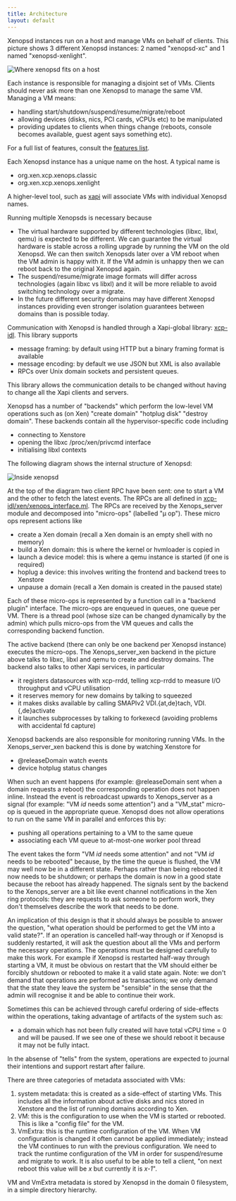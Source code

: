 ```yaml
---
title: Architecture
layout: default
---
```


Xenopsd instances run on a host and manage VMs on behalf of clients. This
picture shows 3 different Xenopsd instances: 2 named "xenopsd-xc" and 1 named
"xenopsd-xenlight".

![Where xenopsd fits on a host](host.svg)

Each instance is responsible for managing a disjoint set of VMs. Clients should
never ask more than one Xenopsd to manage the same VM.
Managing a VM means:

- handling start/shutdown/suspend/resume/migrate/reboot
- allowing devices (disks, nics, PCI cards, vCPUs etc) to be manipulated
- providing updates to clients when things change (reboots, console becomes
  available, guest agent says something etc).

For a full list of features, consult the [features list](features.html).

Each Xenopsd instance has a unique name on the host. A typical name is

- org.xen.xcp.xenops.classic
- org.xen.xcp.xenops.xenlight

A higher-level tool, such as [xapi](https://github.com/xapi-project/xen-api)
will associate VMs with individual Xenopsd names.

Running multiple Xenopsds is necessary because

- The virtual hardware supported by different technologies (libxc, libxl, qemu)
  is expected to be different. We can guarantee the virtual hardware is stable
  across a rolling upgrade by running the VM on the old Xenopsd. We can then switch
  Xenopsds later over a VM reboot when the VM admin is happy with it. If the
  VM admin is unhappy then we can reboot back to the original Xenopsd again.
- The suspend/resume/migrate image formats will differ across technologies
  (again libxc vs libxl) and it will be more reliable to avoid switching
  technology over a migrate.
- In the future different security domains may have different Xenopsd instances
  providing even stronger isolation guarantees between domains than is possible
  today.

Communication with Xenopsd is handled through a Xapi-global library:
[xcp-idl](https://github.com/xapi-project/xcp-idl). This library supports

- message framing: by default using HTTP but a binary framing format is
  available
- message encoding: by default we use JSON but XML is also available
- RPCs over Unix domain sockets and persistent queues.

This library allows the communication details to be changed without having to
change all the Xapi clients and servers.

Xenopsd has a number of "backends" which perform the low-level VM operations
such as (on Xen) "create domain" "hotplug disk" "destroy domain". These backends
contain all the hypervisor-specific code including

- connecting to Xenstore
- opening the libxc /proc/xen/privcmd interface
- initialising libxl contexts

The following diagram shows the internal structure of Xenopsd:

![Inside xenopsd](xenopsd.svg)

At the top of the diagram two client RPC have been sent: one to start a VM
and the other to fetch the latest events. The RPCs are all defined in
[xcp-idl/xen/xenops_interface.ml](https://github.com/xapi-project/xcp-idl/blob/master/xen/xenops_interface.ml).
The RPCs are received by the Xenops_server module and decomposed into
"micro-ops" (labelled "μ op"). These micro ops represent actions like

- create a Xen domain (recall a Xen domain is an empty shell with no memory)
- build a Xen domain: this is where the kernel or hvmloader is copied in
- launch a device model: this is where a qemu instance is started (if one is
  required)
- hoplug a device: this involves writing the frontend and backend trees to
  Xenstore
- unpause a domain (recall a Xen domain is created in the paused state)

Each of these micro-ops is represented by a function call in a "backend plugin"
interface. The micro-ops are enqueued in queues, one queue per VM. There is a
thread pool (whose size can be changed dynamically by the admin) which pulls
micro-ops from the VM queues and calls the corresponding backend function.

The active backend (there can only be one backend per Xenopsd instance)
executes the micro-ops. The Xenops_server_xen backend in the picture above
talks to libxc, libxl and qemu to create and destroy domains. The backend
also talks to other Xapi services, in particular

- it registers datasources with xcp-rrdd, telling xcp-rrdd to measure I/O
  throughput and vCPU utilisation
- it reserves memory for new domains by talking to squeezed
- it makes disks available by calling SMAPIv2 VDI.{at,de}tach, VDI.{,de}activate
- it launches subprocesses by talking to forkexecd (avoiding problems with
  accidental fd capture)

Xenopsd backends are also responsible for monitoring running VMs. In the
Xenops_server_xen backend this is done by watching Xenstore for

- @releaseDomain watch events
- device hotplug status changes

When such an event happens (for example: @releaseDomain sent when a domain
requests a reboot) the corresponding operation does not happen inline. Instead
the event is rebroadcast upwards to Xenops_server as a signal (for example:
"VM _id_ needs some attention") and a "VM_stat" micro-op is queued in the
appropriate queue. Xenopsd does not allow operations to run on the same VM
in parallel and enforces this by:

- pushing all operations pertaining to a VM to the same queue
- associating each VM queue to at-most-one worker pool thread

The event takes the form "VM _id_ needs some attention" and not "VM _id_ needs
to be rebooted" because, by the time the queue is flushed, the VM may well now
be in a different state. Perhaps rather than being rebooted it now needs to
be shutdown; or perhaps the domain is now in a good state because the reboot
has already happened. The signals sent by the backend to the Xenops_server are
a bit like event channel notifications in the Xen ring protocols: they are
requests to ask someone to perform work, they don't themselves describe the work
that needs to be done.

An implication of this design is that it should always be possible to answer
the question, "what operation should be performed to get the VM into a valid state?".
If an operation is cancelled half-way through or if Xenopsd is suddenly restarted,
it will ask the question about all the VMs and perform the necessary operations.
The operations must be designed carefully to make this work. For example if Xenopsd
is restarted half-way through starting a VM, it must be obvious on restart that
the VM should either be forcibly shutdown or rebooted to make it a valid state
again. Note: we don't demand that operations are performed as transactions;
we only demand that the state they leave the system be "sensible" in the sense
that the admin will recognise it and be able to continue their work.

Sometimes this can be achieved through careful ordering of side-effects
within the operations, taking advantage of artifacts of the system such as:

- a domain which has not been fully created will have total vCPU time = 0 and
  will be paused. If we see one of these we should reboot it because it may
  not be fully intact.

In the absense of "tells" from the system, operations are expected to journal
their intentions and support restart after failure.

There are three categories of metadata associated with VMs:

1. system metadata: this is created as a side-effect of starting VMs. This
   includes all the information about active disks and nics stored in Xenstore
   and the list of running domains according to Xen.
2. VM: this is the configuration to use when the VM is started or rebooted.
   This is like a "config file" for the VM.
3. VmExtra: this is the runtime configuration of the VM. When VM configuration
   is changed it often cannot be applied immediately; instead the VM continues
   to run with the previous configuration. We need to track the runtime
   configuration of the VM in order for suspend/resume and migrate to work. It
   is also useful to be able to tell a client, "on next reboot this value will
   be _x_ but currently it is _x-1_".

VM and VmExtra metadata is stored by Xenopsd in the domain 0 filesystem, in
a simple directory hierarchy.
